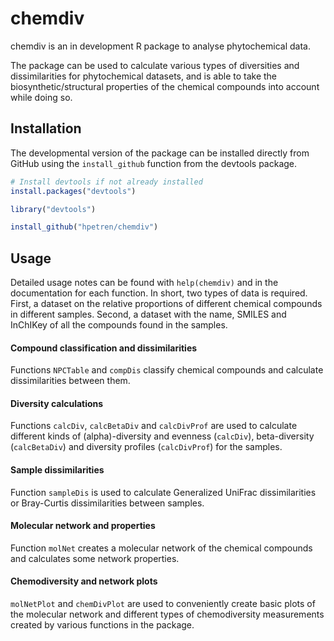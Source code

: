 
<!-- README.md is generated from README.Rmd. Please edit that file -->

# chemdiv

<!-- badges: start -->
<!-- badges: end -->

chemdiv is an in development R package to analyse phytochemical data.

The package can be used to calculate various types of diversities and
dissimilarities for phytochemical datasets, and is able to take the
biosynthetic/structural properties of the chemical compounds into
account while doing so.

## Installation

The developmental version of the package can be installed directly from
GitHub using the `install_github` function from the devtools package.

``` r
# Install devtools if not already installed
install.packages("devtools")

library("devtools")

install_github("hpetren/chemdiv")
```

## Usage

Detailed usage notes can be found with `help(chemdiv)` and in the
documentation for each function. In short, two types of data is
required. First, a dataset on the relative proportions of different
chemical compounds in different samples. Second, a dataset with the
name, SMILES and InChIKey of all the compounds found in the samples.

#### Compound classification and dissimilarities

Functions `NPCTable` and `compDis` classify chemical compounds and
calculate dissimilarities between them.

#### Diversity calculations

Functions `calcDiv`, `calcBetaDiv` and `calcDivProf` are used to
calculate different kinds of (alpha)-diversity and evenness (`calcDiv`),
beta-diversity (`calcBetaDiv`) and diversity profiles (`calcDivProf`)
for the samples.

#### Sample dissimilarities

Function `sampleDis` is used to calculate Generalized UniFrac
dissimilarities or Bray-Curtis dissimilarities between samples.

#### Molecular network and properties

Function `molNet` creates a molecular network of the chemical compounds
and calculates some network properties.

#### Chemodiversity and network plots

`molNetPlot` and `chemDivPlot` are used to conveniently create basic
plots of the molecular network and different types of chemodiversity
measurements created by various functions in the package.
